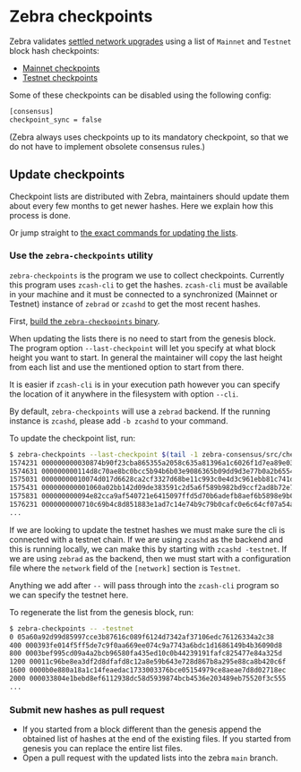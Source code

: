 # Zebra checkpoints

Zebra validates [settled network upgrades](https://zips.z.cash/protocol/protocol.pdf#blockchain) using a list of `Mainnet` and `Testnet` block hash checkpoints:

- [Mainnet checkpoints](https://github.com/ZcashFoundation/zebra/blob/main/zebra-consensus/src/checkpoint/main-checkpoints.txt)
- [Testnet checkpoints](https://github.com/ZcashFoundation/zebra/blob/main/zebra-consensus/src/checkpoint/test-checkpoints.txt)

Some of these checkpoints can be disabled using the following config:
```sh
[consensus]
checkpoint_sync = false
```

(Zebra always uses checkpoints up to its mandatory checkpoint,
so that we do not have to implement obsolete consensus rules.)

## Update checkpoints

Checkpoint lists are distributed with Zebra, maintainers should update them about every few months to get newer hashes. Here we explain how this process is done.

Or jump straight to [the exact commands for updating the lists](https://github.com/ZcashFoundation/zebra/tree/main/zebra-utils/README.md#zebra-checkpoints).

### Use the `zebra-checkpoints` utility

`zebra-checkpoints` is the program we use to collect checkpoints. Currently this program uses `zcash-cli` to get the hashes. `zcash-cli` must be available in your machine and it must be connected to a synchronized (Mainnet or Testnet) instance of `zebrad` or `zcashd` to get the most recent hashes.

First, [build the `zebra-checkpoints` binary](https://github.com/ZcashFoundation/zebra/tree/main/zebra-utils/README.md#zebra-checkpoints).

When updating the lists there is no need to start from the genesis block. The program option `--last-checkpoint` will let you specify at what block height you want to start. In general the maintainer will copy the last height from each list and use the mentioned option to start from there.

It is easier if `zcash-cli` is in your execution path however you can specify the location of it anywhere in the filesystem with option `--cli`.

By default, `zebra-checkpoints` will use a `zebrad` backend. If the running instance is `zcashd`, please add `-b zcashd` to your command. 

To update the checkpoint list, run:

```sh
$ zebra-checkpoints --last-checkpoint $(tail -1 zebra-consensus/src/checkpoint/main-checkpoints.txt | cut -d" " -f1) | tee --append zebra-consensus/src/checkpoint/main-checkpoints.txt
1574231 000000000030874b90f23cba865355a2058c635a81396a1c6026f1d7ea89e035
1574631 000000000114d8c70ae8bc0bcc5b94b6b03e9086365b09dd9d3e77b0a2b6554e
1575031 00000000010074d017d6628ca2cf3327d68be11c993c0e4d3c961ebb81c741dd
1575431 000000000001060a02bb142d09de383591c2d5a6f589b982bd9ccf2ad8b72e7c
1575831 000000000094e82cca9af540721e6415097ffd5d70b6adefb8aef6b5898e9b08
1576231 0000000000710c69b4c8d851883e1ad7c14e74b9c79b0cafc0e6c64cf07a54ab
...
```

If we are looking to update the testnet hashes we must make sure the cli is connected with a testnet chain. If we are using `zcashd` as the backend and this is running locally, we can make this by starting with `zcashd -testnet`. If we are using `zebrad` as the backend, then we must start with a configuration file where the `network` field of the `[network]` section is `Testnet`.

Anything we add after `--` will pass through into the `zcash-cli` program so we can specify the testnet here.

To regenerate the list from the genesis block, run:

```sh
$ zebra-checkpoints -- -testnet
0 05a60a92d99d85997cce3b87616c089f6124d7342af37106edc76126334a2c38
400 000393fe014f5ff5de7c9f0aa669ee074c9a7743a6bdc1d1686149b4b36090d8
800 0003bef995cd09a4a2bcb96580fa435ed10c0b44239191fafc825477e84a325d
1200 00011c96be8ea3df2d8dfafd8c12a8e59b643e728d867b8a295e88ca8b420c6f
1600 0000b0e880a18a1c14feaedac1733003376bce05154979ce8aeae7d8d02718ec
2000 000033804e1bebd8ef6112938dc58d5939874bcb4536e203489eb75520f3c555
...
```

### Submit new hashes as pull request

- If you started from a block different than the genesis append the obtained list of hashes at the end of the existing files. If you started from genesis you can replace the entire list files.
- Open a pull request with the updated lists into the zebra `main` branch.
